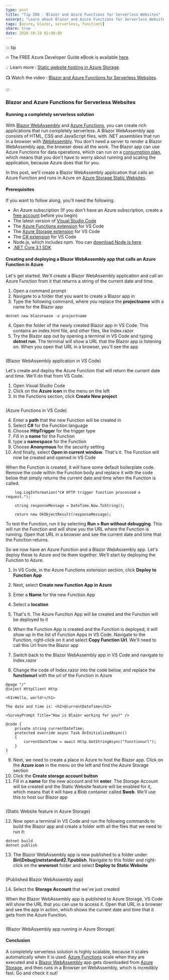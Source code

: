 ```yaml
---
type: post
title: "Tip 286 - Blazor and Azure Functions for Serverless Websites"
excerpt: "Learn about Blazor and Azure Functions for Serverless Websites"
tags: [azure, blazor, serverless, functions]
share: true
date: 2020-10-18 02:00:00
---
```


::: tip 

:fire:  The FREE Azure Developer Guide eBook is available [here](http://aka.ms/azuredevebook?WT.mc_id=docs-azuredevtips-azureappsdev).

:bulb: Learn more : [Static website hosting in Azure Storage](https://docs.microsoft.com/azure/storage/blobs/storage-blob-static-website?WT.mc_id=docs-azuredevtips-azureappsdev). 

:tv: Watch the video : [Blazor and Azure Functions for Serverless Websites](https://youtu.be/QeSNtE4HnZY?WT.mc_id=youtube-azuredevtips-azureappsdev).

:::

### Blazor and Azure Functions for Serverless Websites

#### Running a completely serverless solution
With [Blazor WebAssembly](https://dotnet.microsoft.com/apps/aspnet/web-apps/blazor?WT.mc_id=microsoft-azuredevtips-azureappsdev) and [Azure Functions](https://azure.microsoft.com/services/functions?WT.mc_id=other-azuredevtips-azureappsdev), you can create rich applications that run completely serverless. A Blazor WebAssembly app consists of HTML, CSS and JavaScript files, with .NET assemblies that run in a browser with [WebAssembly](https://webassembly.org/?WT.mc_id=other-azuredevtips-azureappsdev). You don't need a server to render a Blazor WebAssembly app, the browser does all the work. The Blazor app can use Azure Functions for data operations, which can run on a [consumption plan](https://docs.microsoft.com/azure/azure-functions/functions-scale#consumption-plan?WT.mc_id=docs-azuredevtips-azureappsdev ), which means that you don't have to worry about running and scaling the application, because Azure does that for you.

In this post, we'll create a Blazor WebAssembly application that calls an Azure Function and runs in Azure on [Azure Storage Static Websites](https://docs.microsoft.com/en-us/azure/storage/blobs/storage-blob-static-website?WT.mc_id=docs-azuredevtips-azureappsdev). 

#### Prerequisites
If you want to follow along, you'll need the following:
* An Azure subscription (If you don't have an Azure subscription, create a [free account](https://azure.microsoft.com/free/?WT.mc_id=azure-azuredevtips-azureappsdev) before you begin)
* The latest version of [Visual Studio Code](https://code.visualstudio.com/)
* The [Azure Functions extension](https://marketplace.visualstudio.com/items?itemName=ms-azuretools.vscode-azurefunctions&WT.mc_id=other-azuredevtips-azureappsdev) for VS Code
* The [Azure Storage extension](https://marketplace.visualstudio.com/items?itemName=ms-azuretools.vscode-azurestorage&WT.mc_id=other-azuredevtips-azureappsdev) for VS Code
* The [C# extension](https://marketplace.visualstudio.com/items?itemName=ms-dotnettools.csharp&WT.mc_id=other-azuredevtips-azureappsdev) for VS Code
* Node.js, which includes npm. You can [download Node.js here](https://docs.npmjs.com/downloading-and-installing-node-js-and-npm?WT.mc_id=other-azuredevtips-azureappsdev)
* [.NET Core 3.1 SDK](https://dotnet.microsoft.com/download/dotnet-core/3.1?WT.mc_id=microsoft-azuredevtips-azureappsdev)

#### Creating and deploying a Blazor WebAssembly app that calls an Azure Function in Azure
Let's get started. We'll create a Blazor WebAssembly application and call an Azure Function from it that returns a string of the current date and time.

1. Open a command prompt
2. Navigate to a folder that you want to create a Blazor app in
3. Type the following command, where you replace the **projectname** with a name for the Blazor app

```
dotnet new blazorwasm -o projectname
```

4. Open the folder of the newly created Blazor app in VS Code. This contains an index.html file, and other files, like Index.razor
5. Try the Blazor app out by opening a terminal in VS Code and typing **dotnet run**. The terminal will show a URL that the Blazor app is listening on. When you open that URL in a browser, you'll see the app

<img :src="$withBase('/files/72blazorvscode.png')">

(Blazor WebAssembly application in VS Code)

Let's create and deploy the Azure Function that will return the current date and time. We'll do that from VS Code.

1. Open Visual Studio Code
2. Click on the **Azure icon** in the menu on the left
3. In the Functions section, click **Create New project**

<img :src="$withBase('/files/72functionsinvscode.png')">

(Azure Functions in VS Code)

4. Enter a **path** that the new Function will be created in
5. Select **C#** for the Function language
6. Choose **HttpTrigger** for the trigger type
7. Fill in a **name** for the Function
8. type a **namespace** for the Function
9. Choose **Anonymous** for the security setting
10. And finally, select **Open in current window**. That's it. The Function will now be created and opened in VS Code

When the Function is created, it will have some default boilerplate code. Remove the code within the Function body and replace it with the code below that simply returns the current date and time when the Function is called.

```
    log.LogInformation("C# HTTP trigger function processed a request.");

    string responseMessage = DateTime.Now.ToString();

    return new OkObjectResult(responseMessage);
```
To test the Function, run it by selecting **Run > Run without debugging**. This will run the Function and will show you the URL where the Function is running. Open that URL in a browser and see the current date and time that the Function returns. 

So we now have an Azure Function and a Blazor WebAssembly app. Let's deploy these to Azure and tie them together. We'll start by deploying the Function to Azure.

1. In VS Code, in the Azure Functions extension section, click **Deploy to Function App**
2. Next, select **Create new Function App in Azure**
3. Enter a **Name** for the new Function App
4. Select a **location**
5. That's it. The Azure Function App will be created and the Function will be deployed to it
6. When the Function App is created and the Function is deployed, it will show up in the list of Function Apps in VS Code. Navigate to the Function, right-click on it and select **Copy Function Url**. We'll need to call this Url from the Blazor app

7. Switch back to the Blazor WebAssembly app in VS Code and navigate to Index.razor
8. Change the code of Index.razor into the code below, and replace the **functionurl** with the url of the Function in Azure

```
@page "/"
@inject HttpClient Http

<h1>Hello, world!</h1>

The date and time is: <h2>@currentDateTime</h2>

<SurveyPrompt Title="How is Blazor working for you?" />

@code {
    private string currentDateTime;
    protected override async Task OnInitializedAsync()
    {
        currentDateTime = await Http.GetStringAsync("functionurl");
    }
}
```

9. Next, we need to create a place in Azure to host the Blazor app. Click on the **Azure icon** in the menu on the left and find the Azure Storage section
10. Click the **Create storage account button**
11. Fill in a **name** for the new account and hit **enter**. The Storage Account will be created and the Static Website feature will be enabled for it, which means that it will have a Blob container called **$web**. We'll use this to host our Blazor app

<img :src="$withBase('/files/72staticwebsite.png')">

(Static Website feature in Azure Storage)

12. Now open a terminal in VS Code and run the following commands to build the Blazor app and create a folder with all the files that we need to run it:

```
dotnet build
dotnet publish
```

13. The Blazor WebAssembly app is now published to a folder under **Bin\Debug\netstandard2.1\publish**. Navigate to this folder and right-click on the **wwwroot** folder and select **Deploy to Static Website**

<img :src="$withBase('/files/72publish.png')">

(Published Blazor WebAssembly app)

14. Select the **Storage Account** that we've just created

When the Blazor WebAssembly app is published to Azure Storage, VS Code will show the URL that you can use to access it. Open that URL in a browser and see the app in action, which shows the current date and time that it gets from the Azure Function. 

<img :src="$withBase('/files/72result.png')">

(Blazor WebAssembly app running in Azure Storage)

#### Conclusion
A completely serverless solution is highly scalable, because it scales automatically when it is used. [Azure Functions](https://azure.microsoft.com/services/functions?WT.mc_id=other-azuredevtips-azureappsdev) scale when they are executed and a [Blazor WebAssembly](https://dotnet.microsoft.com/apps/aspnet/web-apps/blazor?WT.mc_id=microsoft-azuredevtips-azureappsdev) app gets downloaded from [Azure Storage](https://docs.microsoft.com/en-us/azure/storage/blobs/storage-blob-static-website?WT.mc_id=docs-azuredevtips-azureappsdev), and then runs in a Browser on WebAssembly, which is incredibly fast. Go and check it out!
